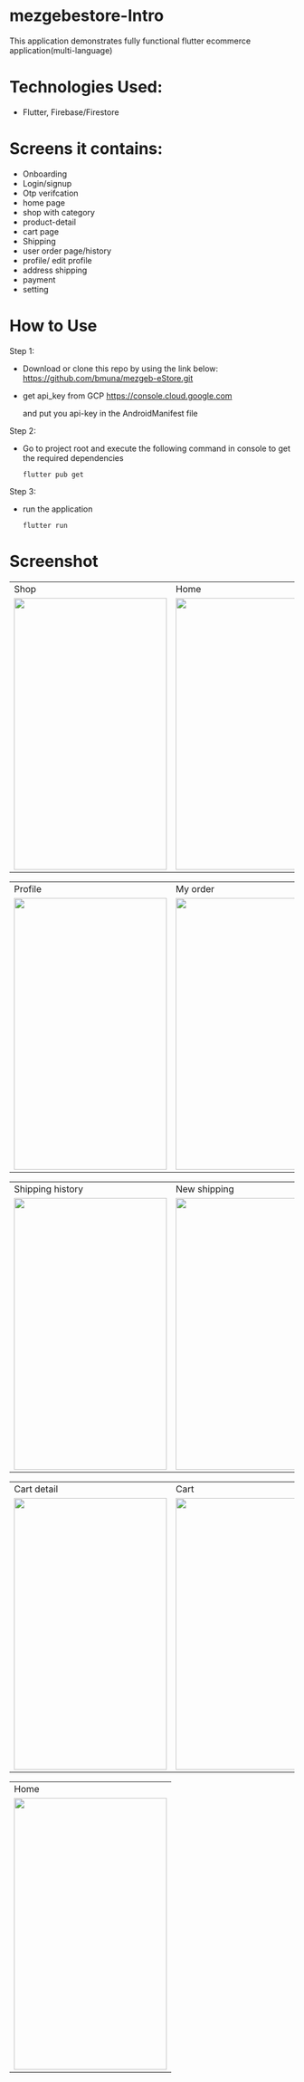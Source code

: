 # mezgebestore-Intro

This application demonstrates fully functional flutter ecommerce application(multi-language)

# Technologies Used:

- Flutter, Firebase/Firestore

# Screens it contains:

- Onboarding
- Login/signup
- Otp verifcation
- home page
- shop with category
- product-detail
- cart page
- Shipping
- user order page/history
- profile/ edit profile
- address shipping
- payment
- setting

# How to Use

Step 1:

- Download or clone this repo by using the link below:
  https://github.com/bmuna/mezgeb-eStore.git

- get api_key from GCP
  https://console.cloud.google.com

  and put you api-key in the AndroidManifest file

Step 2:

- Go to project root and execute the following command in console to get the required dependencies

  `flutter pub get`

Step 3:

- run the application

  `flutter run`
  
# Screenshot

<!-- <p style="float:left; padding-right:100px">
<img src="https://user-images.githubusercontent.com/38354323/173315883-c51635f3-f67a-4b8e-b874-3f6e96fc3c71.jpg" width="300" height="600">
<img src="https://user-images.githubusercontent.com/38354323/173315899-52337aa3-e565-4f33-abde-671d65f1b4e0.jpg" width="300" height="600">
</p>  
<img src="https://user-images.githubusercontent.com/38354323/173315906-76f1c24f-4a15-4632-bc12-6232d6d6558b.jpg" width="300" height="600">
<img src="https://user-images.githubusercontent.com/38354323/173315908-1a292acb-89ab-40de-ac81-a63f02f5d231.jpg" width="300" height="600">
<img src="https://user-images.githubusercontent.com/38354323/173315909-3e07df4a-2d5f-470c-a4ab-d74a12858275.jpg" width="300" height="600">
<img src="https://user-images.githubusercontent.com/38354323/173315913-28fdcea1-bb10-4f1b-8aaa-afbc8e72f390.jpg" width="300" height="600">
<img src="https://user-images.githubusercontent.com/38354323/173315917-10a7618e-69a8-4db7-b831-b38ac1760094.jpg" width="300" height="600">

<img src="https://user-images.githubusercontent.com/38354323/173315917-10a7618e-69a8-4db7-b831-b38ac1760094.jpg" width="300" height="600">
<img src="https://user-images.githubusercontent.com/38354323/173315919-a750815d-ad3f-4ff8-a313-4e644b9bfee3.jpg" width="300" height="600">

<img src="https://user-images.githubusercontent.com/38354323/173315922-ddf230fb-ddaa-4d9a-aa30-64be8e8abab0.jpg" width="300" height="600">
<img src="https://user-images.githubusercontent.com/38354323/173315925-fd36aaa8-d443-4b66-986e-d4106dd2b6a6.jpg" width="300" height="600">
<img src="https://user-images.githubusercontent.com/38354323/173315928-d0666f92-5309-4d76-a42f-d1e0995003c6.jpg" width="300" height="600">
<img src="https://user-images.githubusercontent.com/38354323/173315930-682b16eb-2666-4abc-89b3-81e51029a246.jpg" width="300" height="600">
 -->
 
 <table>
  <tr>
    <td>Shop</td>
     <td>Home</td>
     <td>Shipping</td>
  </tr>
  <tr>
    <td><img src="https://user-images.githubusercontent.com/38354323/173315883-c51635f3-f67a-4b8e-b874-3f6e96fc3c71.jpg" width=270 height=480></td>
    <td><img src="https://user-images.githubusercontent.com/38354323/173315899-52337aa3-e565-4f33-abde-671d65f1b4e0.jpg" width=270 height=480></td>
    <td><img src="https://user-images.githubusercontent.com/38354323/173315906-76f1c24f-4a15-4632-bc12-6232d6d6558b.jpg" width=270 height=480></td>
  </tr>
 </table>
 
  <table>
  <tr>
    <td>Profile</td>
     <td>My order</td>
     <td>Cart</td>
  </tr>
  <tr>
    <td><img src="https://user-images.githubusercontent.com/38354323/173315908-1a292acb-89ab-40de-ac81-a63f02f5d231.jpg" width=270 height=480></td>
    <td><img src="https://user-images.githubusercontent.com/38354323/173315909-3e07df4a-2d5f-470c-a4ab-d74a12858275.jpg" width=270 height=480></td>
    <td><img src="https://user-images.githubusercontent.com/38354323/173315913-28fdcea1-bb10-4f1b-8aaa-afbc8e72f390.jpg" width=270 height=480></td>
  </tr>
 </table>
 
  <table>
  <tr>
    <td>Shipping history</td>
     <td>New shipping</td>
     <td>No shipping address</td>
  </tr>
  <tr>
    <td><img src="https://user-images.githubusercontent.com/38354323/173315917-10a7618e-69a8-4db7-b831-b38ac1760094.jpg" width=270 height=480></td>
    <td><img src="https://user-images.githubusercontent.com/38354323/173315919-a750815d-ad3f-4ff8-a313-4e644b9bfee3.jpg" width=270 height=480></td>
    <td><img src="https://user-images.githubusercontent.com/38354323/173315906-76f1c24f-4a15-4632-bc12-6232d6d6558b.jpg" width=270 height=480></td>
  </tr>
 </table>
 
  <table>
  <tr>
    <td>Cart detail</td>
     <td>Cart</td>
     <td>Login</td>
  </tr>
  <tr>
    <td><img src="https://user-images.githubusercontent.com/38354323/173315922-ddf230fb-ddaa-4d9a-aa30-64be8e8abab0.jpg" width=270 height=480></td>
    <td><img src="https://user-images.githubusercontent.com/38354323/173315925-fd36aaa8-d443-4b66-986e-d4106dd2b6a6.jpg" width=270 height=480></td>
    <td><img src="https://user-images.githubusercontent.com/38354323/173315928-d0666f92-5309-4d76-a42f-d1e0995003c6.jpg" width=270 height=480></td>

  </tr>
 </table>
 
   <table>
  <tr>
    <td>Home</td>
  </tr>
  <tr>
    <td><img src="https://user-images.githubusercontent.com/38354323/173315930-682b16eb-2666-4abc-89b3-81e51029a246.jpg" width=270 height=480></td>
  </tr>
 </table>


